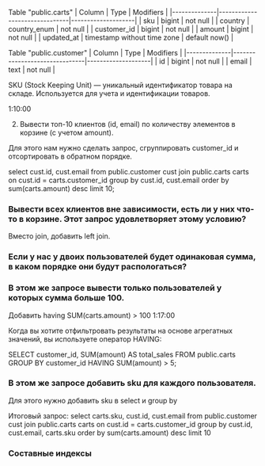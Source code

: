Table "public.carts"
| Column       | Type                          | Modifiers          |
|--------------|-------------------------------|--------------------|
| sku          | bigint                        | not null           |
| country      | country_enum                  | not null           |
| customer_id  | bigint                        | not null           |
| amount       | bigint                        | not null           |
| updated_at   | timestamp without time zone   | default now()      |

Table "public.customer"
| Column       | Type                          | Modifiers          |
|--------------|-------------------------------|--------------------|
| id           | bigint                        | not null           |
| email        | text                          | not null           |

SKU (Stock Keeping Unit) — уникальный идентификатор товара на складе. Используется для учета и идентификации товаров.

1:10:00

2) Вывести топ-10 клиентов (id, email) по количеству элементов в корзине (с учетом amount).

Для этого нам нужно сделать запрос, сгруппировать customer_id и отсортировать в обратном порядке.

select cust.id, cust.email
from public.customer cust
join public.carts carts on cust.id = carts.customer_id
group by cust.id, cust.email
order by sum(carts.amount) desc
limit 10;

### Вывести всех клиентов вне зависимости, есть ли у них что-то в корзине. Этот запрос удовлетворяет этому условию?

Вместо join, добавить left join.

### Если у нас у двоих пользователей будет одинаковая сумма, в каком порядке они будут распологаться?

### В этом же запросе вывести только пользователей у которых сумма больше 100.

Добавить having SUM(carts.amount) > 100
1:17:00

Когда вы хотите отфильтровать результаты на основе агрегатных значений, вы используете оператор HAVING:

SELECT customer_id, SUM(amount) AS total_sales
FROM public.carts
GROUP BY customer_id
HAVING SUM(amount) > 5;

### В этом же запросе добавить sku для каждого пользователя.

Для этого нужно добавить sku в select и group by

Итоговый запрос:
select carts.sku, cust.id, cust.email
from public.customer cust
join public.carts carts on cust.id = carts.customer_id
group by cust.id, cust.email, carts.sku
order by sum(carts.amount) desc
limit 10

### Составные индексы


